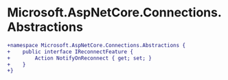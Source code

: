 # Microsoft.AspNetCore.Connections.Abstractions

``` diff
+namespace Microsoft.AspNetCore.Connections.Abstractions {
+    public interface IReconnectFeature {
+        Action NotifyOnReconnect { get; set; }
+    }
+}
```


